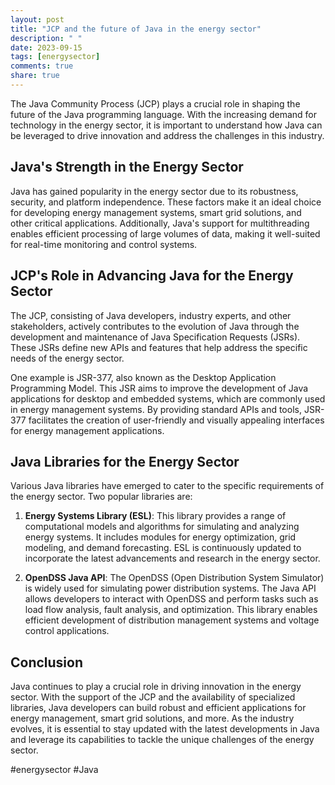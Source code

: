 ```yaml
---
layout: post
title: "JCP and the future of Java in the energy sector"
description: " "
date: 2023-09-15
tags: [energysector]
comments: true
share: true
---
```


The Java Community Process (JCP) plays a crucial role in shaping the future of the Java programming language. With the increasing demand for technology in the energy sector, it is important to understand how Java can be leveraged to drive innovation and address the challenges in this industry.

## Java's Strength in the Energy Sector

Java has gained popularity in the energy sector due to its robustness, security, and platform independence. These factors make it an ideal choice for developing energy management systems, smart grid solutions, and other critical applications. Additionally, Java's support for multithreading enables efficient processing of large volumes of data, making it well-suited for real-time monitoring and control systems.

## JCP's Role in Advancing Java for the Energy Sector

The JCP, consisting of Java developers, industry experts, and other stakeholders, actively contributes to the evolution of Java through the development and maintenance of Java Specification Requests (JSRs). These JSRs define new APIs and features that help address the specific needs of the energy sector.

One example is JSR-377, also known as the Desktop Application Programming Model. This JSR aims to improve the development of Java applications for desktop and embedded systems, which are commonly used in energy management systems. By providing standard APIs and tools, JSR-377 facilitates the creation of user-friendly and visually appealing interfaces for energy management applications.

## Java Libraries for the Energy Sector

Various Java libraries have emerged to cater to the specific requirements of the energy sector. Two popular libraries are:

1. **Energy Systems Library (ESL)**: This library provides a range of computational models and algorithms for simulating and analyzing energy systems. It includes modules for energy optimization, grid modeling, and demand forecasting. ESL is continuously updated to incorporate the latest advancements and research in the energy sector.

2. **OpenDSS Java API**: The OpenDSS (Open Distribution System Simulator) is widely used for simulating power distribution systems. The Java API allows developers to interact with OpenDSS and perform tasks such as load flow analysis, fault analysis, and optimization. This library enables efficient development of distribution management systems and voltage control applications.

## Conclusion

Java continues to play a crucial role in driving innovation in the energy sector. With the support of the JCP and the availability of specialized libraries, Java developers can build robust and efficient applications for energy management, smart grid solutions, and more. As the industry evolves, it is essential to stay updated with the latest developments in Java and leverage its capabilities to tackle the unique challenges of the energy sector.

#energysector #Java